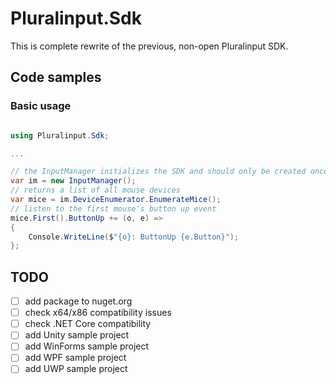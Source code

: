 # Pluralinput.Sdk
This is complete rewrite of the previous, non-open Pluralinput SDK.
## Code samples

### Basic usage
```csharp

using Pluralinput.Sdk;

...

// the InputManager initializes the SDK and should only be created once per application
var im = new InputManager();
// returns a list of all mouse devices
var mice = im.DeviceEnumerator.EnumerateMice();
// listen to the first mouse's button up event
mice.First().ButtonUp += (o, e) =>
{
    Console.WriteLine($"{o}: ButtonUp {e.Button}");
};
```

## TODO
- [ ] add package to nuget.org
- [ ] check x64/x86 compatibility issues
- [ ] check .NET Core compatibility
- [ ] add Unity sample project
- [ ] add WinForms sample project
- [ ] add WPF sample project
- [ ] add UWP sample project
